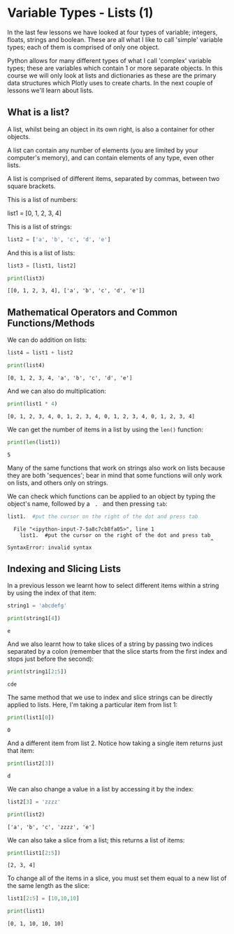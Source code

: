 
# Variable Types - Lists (1)

In the last few lessons we have looked at four types of variable; integers, floats, strings and boolean. These are all what I like to call 'simple' variable types; each of them is comprised of only one object.

Python allows for many different types of what I call 'complex' variable types; these are variables which contain 1 or more separate objects. In this course we will only look at lists and dictionaries as these are the primary data structures which Plotly uses to create charts. In the next couple of lessons we'll learn about lists.


## What is a list?

A list, whilst being an object in its own right, is also a container for other objects.

A list can contain any number of elements (you are limited by your computer's memory), and can contain elements of any type, even other lists.

A list is comprised of different items, separated by commas, between two square brackets.

This is a list of numbers:



list1 = [0, 1, 2, 3, 4]


This is a list of strings:


```python
list2 = ['a', 'b', 'c', 'd', 'e']
```

And this is a list of lists:


```python
list3 = [list1, list2]

print(list3)
```

    [[0, 1, 2, 3, 4], ['a', 'b', 'c', 'd', 'e']]
    

## Mathematical Operators and Common Functions/Methods

We can do addition on lists:


```python
list4 = list1 + list2

print(list4)
```

    [0, 1, 2, 3, 4, 'a', 'b', 'c', 'd', 'e']
    

And we can also do multiplication:


```python
print(list1 * 4)
```

    [0, 1, 2, 3, 4, 0, 1, 2, 3, 4, 0, 1, 2, 3, 4, 0, 1, 2, 3, 4]
    

We can get the number of items in a list by using the <code>len()</code> function:


```python
print(len(list1))
```

    5
    

Many of the same functions that work on strings also work on lists because they are both 'sequences'; bear in mind that some functions will only work on lists, and others only on strings.

We can check which functions can be applied to an object by typing the object's name, followed by a <code> . </code> and then pressing <code>tab</code>:


```python
list1.  #put the cursor on the right of the dot and press tab
```


      File "<ipython-input-7-5a8c7cb8fa05>", line 1
        list1.  #put the cursor on the right of the dot and press tab
                                                                     ^
    SyntaxError: invalid syntax
    


## Indexing and Slicing Lists

In a previous lesson we learnt how to select different items within a string by using the index of that item:


```python
string1 = 'abcdefg'

print(string1[4])
```

    e
    

And we also learnt how to take slices of a string by passing two indices separated by a colon (remember that the slice starts from the first index and stops just before the second):


```python
print(string1[2:5])
```

    cde
    

The same method that we use to index and slice strings can be directly applied to lists. Here, I'm taking a particular item from list 1:


```python
print(list1[0])
```

    0
    

And a different item from list 2. Notice how taking a single item returns just that item:


```python
print(list2[3])
```

    d
    

We can also change a value in a list by accessing it by the index:


```python
list2[3] = 'zzzz'

print(list2)
```

    ['a', 'b', 'c', 'zzzz', 'e']
    

We can also take a slice from a list; this returns a list of items:


```python
print(list1[2:5])
```

    [2, 3, 4]
    

To change all of the items in a slice, you must set them equal to a new list of the same length as the slice:


```python
list1[2:5] = [10,10,10]

print(list1)
```

    [0, 1, 10, 10, 10]
    


